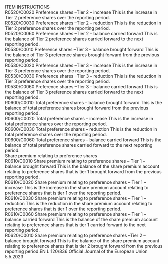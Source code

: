  
ITEM  INSTRUCTIONS  
R0520/C0020  Preference shares –Tier 2 – 
increase  This is the increase in Tier 2 preference shares over the reporting period.  
R0520/C0030  Preference shares –Tier 2 – 
reduction  This is the reduction in Tier 2 preference shares over the reporting period.  
R0520/C0060  Preference shares –Tier 2 – 
balance carried forward  This is the balance of Tier 2 preference shares carried forward to the next 
reporting period.  
R0530/C0010  Preference shares –Tier 3 – 
balance brought forward  This is the balance of Tier 3 preference shares brought forward from the previous 
reporting period.  
R0530/C0020  Preference shares –Tier 3 – 
increase  This is the increase in Tier 3 preference shares over the reporting period.  
R0530/C0030  Preference shares –Tier 3 – 
reduction  This is the reduction in Tier 3 preference shares over the reporting period.  
R0530/C0060  Preference shares –Tier 3 – 
balance carried forward  This is the balance of Tier 3 preference shares carried forward to the next 
reporting period.  
R0600/C0010  Total preference shares – 
balance brought forward  This is the balance of total preference shares brought forward from the previous 
reporting period.  
R0600/C0020  Total preference shares – 
increase  This is the increase in total preference shares over the reporting period.  
R0600/C0030  Total preference shares – 
reduction  This is the reduction in total preference shares over the reporting period.  
R0600/C0060  Total preference shares – 
balance carried forward  This is the balance of total preference shares carried forward to the next reporting 
period.  
Share premium relating to preference shares  
R0610/C0010  Share premium relating to 
preference shares – Tier 1 – 
balance brought forward  This is the balance of the share premium account relating to preference shares 
that is tier 1 brought forward from the previous reporting period.  
R0610/C0020  Share premium relating to 
preference shares – Tier 1 – 
increase  This is the increase in the share premium account relating to preference shares 
that is tier 1 over the reporting period.  
R0610/C0030  Share premium relating to 
preference shares – Tier 1 – 
reduction  This is the reduction in the share premium account relating to preference shares 
that is tier 1 over the reporting period.  
R0610/C0060  Share premium relating to 
preference shares – Tier 1 – 
balance carried forward  This is the balance of the share premium account relating to preference shares 
that is tier 1 carried forward to the next reporting period.  
R0620/C0010  Share premium relating to 
preference shares –Tier 2 – 
balance brought forward  This is the balance of the share premium account relating to preference shares 
that is tier 2 brought forward from the previous reporting period.EN  L 120/836 Official Journal of the European Union 5.5.2023